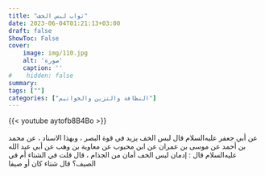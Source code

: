 ```yaml
---
title: "ثواب لبس الخف"
date: 2023-06-04T01:21:13+03:00
draft: false
ShowToc: False
cover:
    image: img/110.jpg
    alt: 'صورة'
    caption: ''
#    hidden: false
summary: 
tags: [""]
categories: ["النظافة والتزين والخواتيم"]
---
```

{{< youtube aytofb8B4Bo >}}  
 <br>
عن أبي جعفر عليه‌السلام قال
لبس الخف يزيد في قوة البصر ، وبهذا الاسناد ، عن محمد بن أحمد عن موسى بن عمران عن ابن محبوب عن معاوية بن وهب عن أبي عبد الله عليه‌السلام قال : إدمان لبس الخف
أمان من الجذام ، قال قلت في الشتاء أم في الصيف؟ قال شتاء كان أو صيفا

